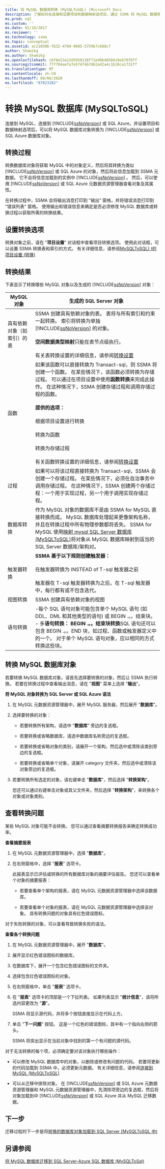 ```yaml
---
title: 将 MySQL 数据库转换 (MySQLToSQL) |Microsoft Docs
description: 了解如何在连接和设置项目和数据映射选项后，通过 SSMA 将 MySQL 数据库对象转换为 SQL Server 或 Azure SQL 数据库对象。
ms.prod: sql
ms.custom: ''
ms.date: 01/19/2017
ms.reviewer: ''
ms.technology: ssma
ms.topic: conceptual
ms.assetid: ac21850b-fb32-4704-9985-5759b7c688c7
author: Shamikg
ms.author: Shamikg
ms.openlocfilehash: c6f8e53a13d5950138f71ed9b4858419eb70f07f
ms.sourcegitcommit: 777704aefa7e574f4b7d62ad2a4c1b10ca1731ff
ms.translationtype: MT
ms.contentlocale: zh-CN
ms.lasthandoff: 08/06/2020
ms.locfileid: "87823282"
---
```

# <a name="converting-mysql-databases-mysqltosql"></a>转换 MySQL 数据库 (MySQLToSQL)
连接到 MySQL、连接到 [!INCLUDE[ssNoVersion](../../includes/ssnoversion-md.md)] 或 SQL Azure，并设置项目和数据映射选项后，可以将 MySQL 数据库对象转换为 [!INCLUDE[ssNoVersion](../../includes/ssnoversion-md.md)] 或 SQL Azure 数据库对象。  
  
## <a name="the-conversion-process"></a>转换过程  
转换数据库对象将获取 MySQL 中的对象定义，然后将其转换为类似 [!INCLUDE[ssNoVersion](../../includes/ssnoversion-md.md)] 或 SQL Azure 的对象，然后将此信息加载到 SSMA 元数据。 它不会将信息加载到的实例中 [!INCLUDE[ssNoVersion](../../includes/ssnoversion-md.md)] 。 然后，可以使用 [!INCLUDE[ssNoVersion](../../includes/ssnoversion-md.md)] 或 SQL Azure 元数据资源管理器查看对象及其属性。  
  
在转换过程中，SSMA 会将输出消息打印到 "输出" 窗格，并将错误消息打印到 "错误列表" 窗格。 使用输出和错误信息来确定是否必须修改 MySQL 数据库或转换过程以获取所需的转换结果。  
  
## <a name="setting-conversion-options"></a>设置转换选项  
转换对象之前，请在 "**项目设置**" 对话框中查看项目转换选项。 使用此对话框，可以设置 SSMA 转换表和索引的方式。 有关详细信息，请参阅[MySQLToSQL&#41; &#40;的项目设置 &#40;转换&#41;](../../ssma/mysql/project-settings-conversion-mysqltosql.md)  
  
## <a name="conversion-results"></a>转换结果  
下表显示了转换哪些 MySQL 对象以及生成的 [!INCLUDE[ssNoVersion](../../includes/ssnoversion-md.md)] 对象：  
  
|MySQL 对象|生成的 SQL Server 对象|  
|-|-|  
|具有依赖对象（如索引）的表|SSMA 创建具有依赖对象的表。 表将与所有索引和约束一起转换。 索引将转换为单独 [!INCLUDE[ssNoVersion](../../includes/ssnoversion-md.md)] 的对象。<br /><br />**空间数据类型映射**只能在表节点级执行。<br /><br />有关表转换设置的详细信息，请参阅[转换设置](conversion-settings-mysqltosql.md)|  
|函数|如果该函数可以直接转换为 Transact-sql，则 SSMA 将创建一个函数。 在某些情况下，该函数必须转换为存储过程。 可以通过在项目设置中使用**函数转换**来完成此操作。 在这种情况下，SSMA 创建存储过程和调用存储过程的函数。<br /><br />**提供的选项：**<br /><br />根据项目设置进行转换<br /><br />转换为函数<br /><br />转换为存储过程<br /><br />有关函数转换设置的详细信息，请参阅[转换设置](conversion-settings-mysqltosql.md)|  
|过程|如果可以将该过程直接转换为 Transact-sql，SSMA 会创建一个存储过程。 在某些情况下，必须在自治事务中调用存储过程。 在这种情况下，SSMA 创建两个存储过程：一个用于实现过程，另一个用于调用实现存储过程。|  
|数据库转换|作为 MySQL 对象的数据库不是由 SSMA for MySQL 直接转换而成。 MySQL 数据库处理起来更像架构名称，并且在转换过程中所有物理参数都将丢失。 SSMA for MySQL 使用[映射 mysql SQL Server 数据库 &#40;MySQLToSQL&#41;](../../ssma/mysql/mapping-mysql-databases-to-sql-server-schemas-mysqltosql.md)将对象从 MySQL 数据库映射到适当的 SQL Server 数据库/架构对。|  
|触发器转换|**SSMA 基于以下规则创建触发器：**<br /><br />在触发器转换为 INSTEAD of T-sql 触发器之前<br /><br />触发器在 T-sql 触发器转换为之后，在 T-sql 触发器中，每行都有或不包含迭代。|  
|视图转换|SSMA 创建具有依赖对象的视图|  
|语句转换|-每个 SQL 语句对象可能包含单个 MySQL 语句 (如 DDL、DML 和其他类型的语句) 或 BEGIN .。。结束块。<br />-   多**语句转换： BEGIN .。。结束块转换**SQL 语句还可以包含 BEGIN .。。END 块，如过程、函数或触发器定义中的一个。 对于单个 MySQL 语句对象，应以相同的方式转换这些块。|  
  
## <a name="converting-mysql-database-objects"></a>转换 MySQL 数据库对象  
若要转换 MySQL 数据库对象，请首先选择要转换的对象，然后让 SSMA 执行转换。 若要在转换过程中查看输出消息，请在 "**视图**" 菜单上选择 "**输出**"。  
  
**将 MySQL 对象转换为 SQL Server 或 SQL Azure 语法**  
  
1.  在 MySQL 元数据资源管理器中，展开 MySQL 服务器，然后展开 "**数据库**"。  
  
2.  选择要转换的对象：  
  
    -   若要转换所有架构，请选中 "**数据库**" 旁边的复选框。  
  
    -   若要转换或省略数据库，请选中数据库名称旁边的复选框。  
  
    -   若要转换或省略对象的类别，请展开一个架构，然后选中或清除该类别旁边的复选框。  
  
    -   若要转换或省略单个对象，请展开 category 文件夹，然后选中或清除该对象旁边的复选框。  
  
3.  若要转换所有选定的对象，请右键单击 "**数据库**"，然后选择 "**转换架构**"。  
  
    您还可以通过右键单击对象或其父文件夹，然后选择 "**转换架构**"，来转换各个对象或对象类别。  
  
## <a name="viewing-conversion-problems"></a>查看转换问题  
某些 MySQL 对象可能不会转换。 您可以通过查看摘要转换报告来确定转换成功率。  
  
**查看摘要报表**  
  
1.  在 MySQL 元数据资源管理器中，选择 "**数据库**"。  
  
2.  在右侧窗格中，选择 "**报表**" 选项卡。  
  
    此报表显示已评估或转换的所有数据库对象的摘要评估报告。 您还可以查看单个对象的摘要报表：  
  
    -   若要查看单个架构的报表，请在 MySQL 元数据资源管理器中选择该数据库。  
  
    -   若要查看单个对象的报表，请在 MySQL 元数据资源管理器中选择该对象。 具有转换问题的对象具有红色错误图标。  
  
对于失败转换的对象，可以查看导致转换失败的语法。  
  
**查看各个转换问题**  
  
1.  在 MySQL 元数据资源管理器中，展开 "**数据库**"。  
  
2.  展开显示红色错误图标的数据库。  
  
3.  在数据库下，展开一个包含红色错误图标的文件夹。  
  
4.  选择包含红色错误图标的对象。  
  
5.  在右侧窗格中，单击 "**报表**" 选项卡。  
  
6.  在 "**报表**" 选项卡的顶部是一个下拉列表。 如果列表显示 "**统计信息**"，请将所选内容更改为 "**源**"。  
  
    SSMA 将显示源代码，并将多个按钮直接显示在代码上方。  
  
7.  单击 "**下一问题**" 按钮。 这是一个红色的错误图标，其中有一个指向右侧的箭头。  
  
    SSMA 将突出显示在当前对象中找到的第一个有问题的源代码。  
  
对于无法转换的每个项，必须确定要对该对象执行哪些操作：  
  
-   可以修改 MySQL 数据库中的对象，以删除或修改有问题的代码。 若要将更新的代码加载到 SSMA 中，必须更新元数据。 有关详细信息，请参阅[连接到 MySQL &#40;MySQLToSQL&#41;](../../ssma/mysql/connecting-to-mysql-mysqltosql.md)  
  
-   可以从迁移中排除对象。 在 [!INCLUDE[ssNoVersion](../../includes/ssnoversion-md.md)] 或 SQL Azure 元数据资源管理器和 MySQL 元数据资源管理器中，先清除项旁边的复选框，然后将对象加载到中 [!INCLUDE[ssNoVersion](../../includes/ssnoversion-md.md)] 或 SQL Azure 并从 MySQL 迁移数据。  
  
## <a name="next-step"></a>下一步  
迁移过程的下一步是将[转换的数据库对象加载到 SQL Server &#40;MySQLToSQL 中&#41;](../../ssma/mysql/loading-converted-database-objects-into-sql-server-mysqltosql.md)  
  
## <a name="see-also"></a>另请参阅  
[将 MySQL 数据库迁移到 SQL Server-Azure SQL 数据库 &#40;MySQLToSql&#41;](../../ssma/mysql/migrating-mysql-databases-to-sql-server-azure-sql-db-mysqltosql.md)  
  
